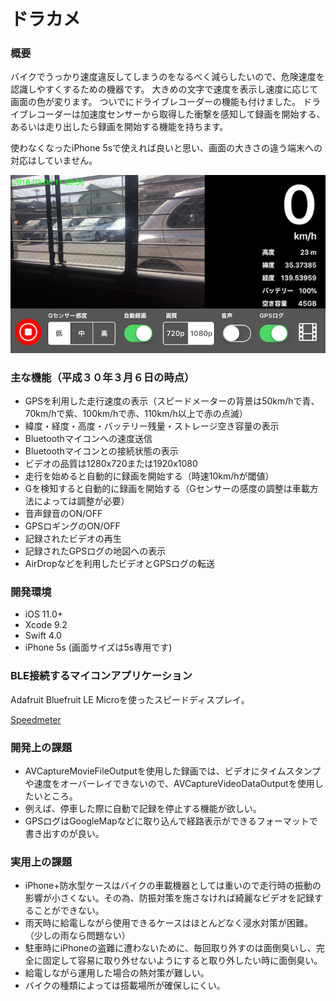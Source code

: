 # ドラカメ

### 概要

バイクでうっかり速度違反してしまうのをなるべく減らしたいので、危険速度を認識しやすくするための機器です。
大きめの文字で速度を表示し速度に応じて画面の色が変ります。
ついでにドライブレコーダーの機能も付けました。
ドライブレコーダーは加速度センサーから取得した衝撃を感知して録画を開始する、あるいは走り出したら録画を開始する機能を持ちます。

使わなくなったiPhone 5sで使えれば良いと思い、画面の大きさの違う端末への対応はしていません。

![](./doracame.PNG)

### 主な機能（平成３０年３月６日の時点）

+ GPSを利用した走行速度の表示（スピードメーターの背景は50km/hで青、70km/hで紫、100km/hで赤、110km/h以上で赤の点滅）
+ 緯度・経度・高度・バッテリー残量・ストレージ空き容量の表示
+ Bluetoothマイコンへの速度送信
+ Bluetoothマイコンとの接続状態の表示
+ ビデオの品質は1280x720または1920x1080
+ 走行を始めると自動的に録画を開始する（時速10km/hが閾値）
+ Gを検知すると自動的に録画を開始する（Gセンサーの感度の調整は車載方法によっては調整が必要）
+ 音声録音のON/OFF
+ GPSロギングのON/OFF
+ 記録されたビデオの再生
+ 記録されたGPSログの地図への表示
+ AirDropなどを利用したビデオとGPSログの転送


### 開発環境
+ iOS 11.0+
+ Xcode 9.2
+ Swift 4.0
+ iPhone 5s (画面サイズは5s専用です)


### BLE接続するマイコンアプリケーション
Adafruit Bluefruit LE Microを使ったスピードディスプレイ。

 [Speedmeter](https://github.com/kazz12211/blespeedmeter)

### 開発上の課題

+ AVCaptureMovieFileOutputを使用した録画では、ビデオにタイムスタンプや速度をオーバーレイできないので、AVCaptureVideoDataOutputを使用したいところ。
+ 例えば、停車した際に自動で記録を停止する機能が欲しい。
+ GPSログはGoogleMapなどに取り込んで経路表示ができるフォーマットで書き出すのが良い。

### 実用上の課題

+ iPhone+防水型ケースはバイクの車載機器としては重いので走行時の振動の影響が小さくない。その為、防振対策を施さなければ綺麗なビデオを記録することができない。
+ 雨天時に給電しながら使用できるケースはほとんどなく浸水対策が困難。（少しの雨なら問題ない）
+ 駐車時にiPhoneの盗難に遭わないために、毎回取り外すのは面倒臭いし、完全に固定して容易に取り外せないようにすると取り外したい時に面倒臭い。
+ 給電しながら運用した場合の熱対策が難しい。
+ バイクの種類によっては搭載場所が確保しにくい。
